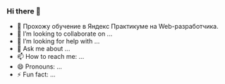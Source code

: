 ### Hi there 👋

- 🌱 Прохожу обучение в Яндекс Практикуме на Web-разработчика.
- 👯 I’m looking to collaborate on ...
- 🤔 I’m looking for help with ...
- 💬 Ask me about ...
- 📫 How to reach me: ...
- 😄 Pronouns: ...
- ⚡ Fun fact: ...
